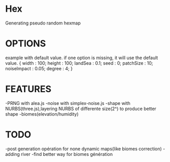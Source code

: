 Hex
===

Generating pseudo random hexmap

OPTIONS
====
example with default value. if one option is missing, it will use the default value.
{
	width : 100;
	height : 100;
	landSea : 0.1;
	seed : 0;
	patchSize : 10;
	noiseImpact : 0.05;
	degree : 4;
}

FEATURES
====
-PRNG with alea.js
-noise with simplex-noise.js
-shape with NURBS(three.js),layering NURBS of differente size(2^) to produce better shape
-biomes(elevation/humidity)

TODO
===

-post generation opération for none dynamic maps(like biomes correction)
-adding river
-find better way for biomes génération

